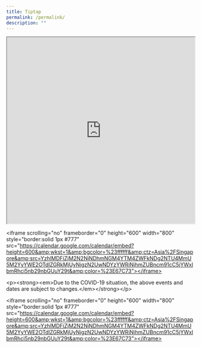 ```yaml
---
title: Tiptap
permalink: /permalink/
description: ""
---
```

<div markdown="1"><iframe
  id="iframe"
  src="https://form.gov.sg/5fbb84e3ca327e0011c31d3b"
  style="width: 100%; height: 500px"
></iframe></div><p>&lt;iframe scrolling="no" frameborder="0" height="600" width="800" style="border:solid 1px #777" src="<a target="_blank" rel="noopener noreferrer nofollow" href="https://calendar.google.com/calendar/embed?height=600&amp;amp;wkst=1&amp;amp;bgcolor=%23ffffff&amp;amp;ctz=Asia%2FSingapore&amp;amp;src=YzhlMDFiZjM2N2NjNDhmNGM4YTM4ZWFkNDg2NTU4MmU5M2YyYWE2OTdlZGRkMjUyNjgzN2UwNDYzYWRiNjhmZUBncm91cC5jYWxlbmRhci5nb29nbGUuY29t&amp;amp;color=%23E67C73&quot;></iframe>">https://calendar.google.com/calendar/embed?height=600&amp;amp;wkst=1&amp;amp;bgcolor=%23ffffff&amp;amp;ctz=Asia%2FSingapore&amp;amp;src=YzhlMDFiZjM2N2NjNDhmNGM4YTM4ZWFkNDg2NTU4MmU5M2YyYWE2OTdlZGRkMjUyNjgzN2UwNDYzYWRiNjhmZUBncm91cC5jYWxlbmRhci5nb29nbGUuY29t&amp;amp;color=%23E67C73"&gt;&lt;/iframe&gt;</a></p><p>&lt;p&gt;&lt;strong&gt;&lt;em&gt;Due to the COVID-19 situation, the above events and dates are subject to changes.&lt;/em&gt;&lt;/strong&gt;&lt;/p&gt;</p><p>&lt;iframe scrolling="no" frameborder="0" height="600" width="800" style="border:solid 1px #777" src="<a target="_blank" rel="noopener noreferrer nofollow" href="https://calendar.google.com/calendar/embed?height=600&amp;amp;wkst=1&amp;amp;bgcolor=%23ffffff&amp;amp;ctz=Asia%2FSingapore&amp;amp;src=YzhlMDFiZjM2N2NjNDhmNGM4YTM4ZWFkNDg2NTU4MmU5M2YyYWE2OTdlZGRkMjUyNjgzN2UwNDYzYWRiNjhmZUBncm91cC5jYWxlbmRhci5nb29nbGUuY29t&amp;amp;color=%23E67C73&quot;></iframe>">https://calendar.google.com/calendar/embed?height=600&amp;amp;wkst=1&amp;amp;bgcolor=%23ffffff&amp;amp;ctz=Asia%2FSingapore&amp;amp;src=YzhlMDFiZjM2N2NjNDhmNGM4YTM4ZWFkNDg2NTU4MmU5M2YyYWE2OTdlZGRkMjUyNjgzN2UwNDYzYWRiNjhmZUBncm91cC5jYWxlbmRhci5nb29nbGUuY29t&amp;amp;color=%23E67C73"&gt;&lt;/iframe&gt;</a></p>
